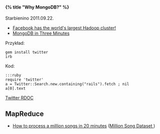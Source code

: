#### {% title "Why MongoDB?" %}

Starbienino 2011.09.22.

* [Facebook has the world's largest Hadoop cluster!](http://hadoopblog.blogspot.com/2010/05/facebook-has-worlds-largest-hadoop.html)
* [MongoDB in Three Minutes](http://kylebanker.com/blog/2009/11/mongodb-in-three-minutes/)

Przykład:

    gem install twitter
    irb

Kod:

    :::ruby
    require 'twitter'
    a = Twitter::Search.new.containing("rails").fetch ; nil
    a[0].text

[Twitter RDOC](http://rdoc.info/gems/twitter/1.6.2/Twitter/Search)


## MapReduce

* [How to process a million songs in 20 minutes](http://musicmachinery.com/2011/09/04/how-to-process-a-million-songs-in-20-minutes/) ([Million Song Dataset ](http://labrosa.ee.columbia.edu/millionsong/))
